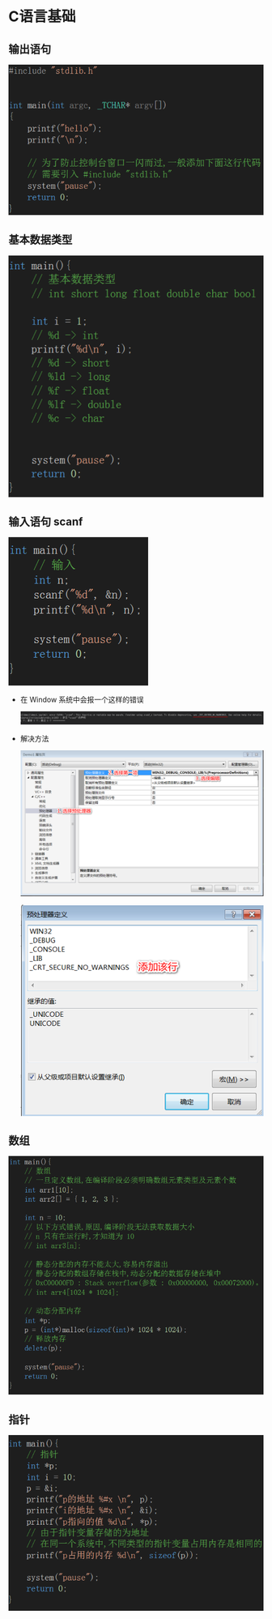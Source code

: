 # C语言基础 #

## 输出语句

![](pics/01.png)

## 基本数据类型

![](pics/02.png)

## 输入语句 scanf

![](pics/05.png)

- 在 Window 系统中会报一个这样的错误

	![](pics/03.png)

- 解决方法

	![](pics/04.png)

	![](pics/06.png)

## 数组

![](pics/07.png)

## 指针

![](pics/08.png)
